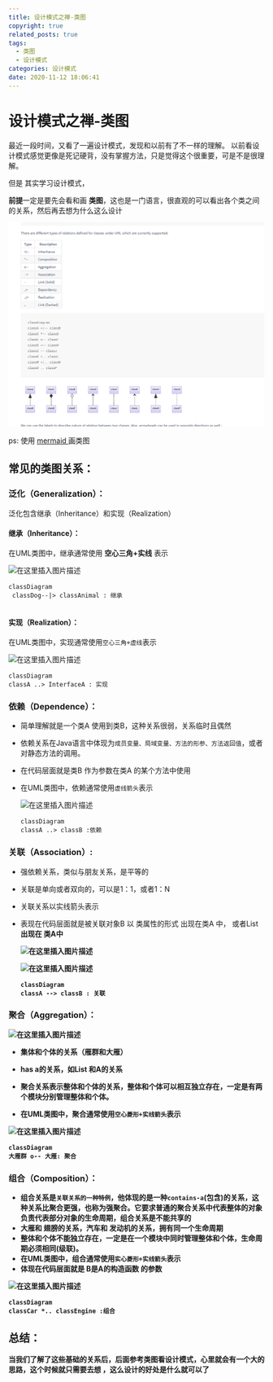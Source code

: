 ```yaml
---
title: 设计模式之禅-类图
copyright: true
related_posts: true
tags:
  - 类图
  - 设计模式
categories: 设计模式
date: 2020-11-12 18:06:41
---
```



# 设计模式之禅-类图

最近一段时间，又看了一遍设计模式，发现和以前有了不一样的理解。
以前看设计模式感觉更像是死记硬背，没有掌握方法，只是觉得这个很重要，可是不是很理解。

但是 其实学习设计模式，

**前提**一定是要先会看和画 **类图**，这也是一门语言，很直观的可以看出各个类之间的关系，然后再去想为什么这么设计

![mermaid_relation.png](../images/design_patterns/mermaid_relation.png)

ps: 使用  [ mermaid ](https://mermaid-js.github.io/mermaid/#/classDiagram)  画类图

## 常见的类图关系：

### 泛化（Generalization）：

泛化包含继承（Inheritance）和实现（Realization）

#### 继承（Inheritance）：

在UML类图中，继承通常使用 **空心三角+实线** 表示

![在这里插入图片描述](https://img-blog.csdnimg.cn/20200224104704397.png)




```mermaid
classDiagram
 classDog--|> classAnimal : 继承
    

```



#### 实现（Realization）：

在UML类图中，实现通常使用`空心三角+虚线`表示

![在这里插入图片描述](https://img-blog.csdnimg.cn/20200224105008943.png)



```mermaid
classDiagram
classA ..> InterfaceA : 实现
```

### 依赖（Dependence）：

- 简单理解就是一个类A 使用到类B，这种关系很弱，关系临时且偶然

- 依赖关系在Java语言中体现为`成员变量、局域变量、方法的形参、方法返回值`，或者对静态方法的调用。

- 在代码层面就是类B 作为参数在类A 的某个方法中使用

- 在UML类图中，依赖通常使用`虚线箭头`表示

  ![在这里插入图片描述](https://img-blog.csdnimg.cn/2020022411080829.png?x-oss-process=image/watermark,type_ZmFuZ3poZW5naGVpdGk,shadow_10,text_aHR0cHM6Ly9ibG9nLmNzZG4ubmV0L20wXzM3OTg5OTgw,size_16,color_FFFFFF,t_70)
  
  ```mermaid
  classDiagram
  classA ..> classB :依赖
  ```
### 关联（Association）:

- 强依赖关系，类似与朋友关系，是平等的

- 关联是单向或者双向的，可以是1：1，或者1：N

- 关联关系以实线箭头表示

- 表现在代码层面就是被关联对象B 以 类属性的形式 出现在类A 中， 或者List<B>出现在 类A中  

  ![在这里插入图片描述](https://img-blog.csdnimg.cn/2020022411311616.png)

  ![在这里插入图片描述](https://img-blog.csdnimg.cn/20200224121447839.png?x-oss-process=image/watermark,type_ZmFuZ3poZW5naGVpdGk,shadow_10,text_aHR0cHM6Ly9ibG9nLmNzZG4ubmV0L20wXzM3OTg5OTgw,size_16,color_FFFFFF,t_70)

  

  ```mermaid
  classDiagram
  classA --> classB : 关联
  ```

  

### 聚合（Aggregation）：

![在这里插入图片描述](https://img-blog.csdnimg.cn/2020022412311785.png)

- 集体和个体的关系（雁群和大雁）
- has a的关系，如List<A> 和A的关系

- 聚合关系表示整体和个体的关系，整体和个体可以相互独立存在，一定是有两个模块分别管理整体和个体。
- 在UML类图中，聚合通常使用`空心菱形+实线箭头`表示

![在这里插入图片描述](https://img-blog.csdnimg.cn/20200224123306820.png)

```mermaid
classDiagram
大雁群 o-- 大雁: 聚合
```

### 组合（Composition）：

- 组合关系是`关联关系的一种特例`，他体现的是一种`contains-a`(包含)的关系，这种关系比聚合更强，也称为强聚合。它要求普通的聚合关系中代表整体的对象负责代表部分对象的生命周期，组合关系是不能共享的 
- 大雁和 翅膀的关系，汽车和 发动机的关系，拥有同一个生命周期
- 整体和个体不能独立存在，一定是在一个模块中同时管理整体和个体，生命周期必须相同(级联)。
- 在UML类图中，组合通常使用`实心菱形+实线箭头`表示
- 体现在代码层面就是 B是A的构造函数 的参数

![在这里插入图片描述](https://img-blog.csdnimg.cn/20200224123131234.png)

```mermaid
classDiagram
classCar *.. classEngine :组合
```





## 总结：

当我们了解了这些基础的关系后，后面参考类图看设计模式，心里就会有一个大的思路，这个时候就只需要去想 ，这么设计的好处是什么就可以了
